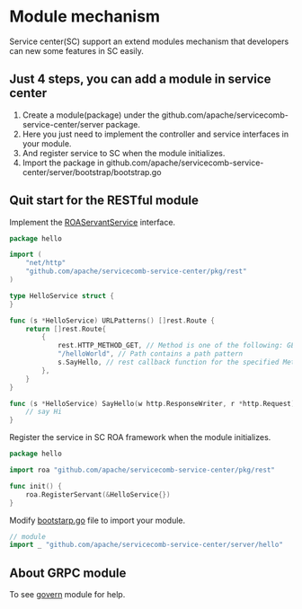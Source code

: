 # Module mechanism

Service center(SC) support an extend modules mechanism that developers can new some features in SC easily. 

## Just 4 steps, you can add a module in service center
1. Create a module(package) under the github.com/apache/servicecomb-service-center/server package.
1. Here you just need to implement the controller and service interfaces in your module.
1. And register service to SC when the module initializes.
1. Import the package in github.com/apache/servicecomb-service-center/server/bootstrap/bootstrap.go

## Quit start for the RESTful module

Implement the [ROAServantService](https://github.com/apache/servicecomb-service-center/tree/master/pkg/rest/roa.go) interface.

```go
package hello

import (
	"net/http"
	"github.com/apache/servicecomb-service-center/pkg/rest"
)

type HelloService struct {
}

func (s *HelloService) URLPatterns() []rest.Route {
	return []rest.Route{
		{
		    rest.HTTP_METHOD_GET, // Method is one of the following: GET,PUT,POST,DELETE
		    "/helloWorld", // Path contains a path pattern
		    s.SayHello, // rest callback function for the specified Method and Path
        },
	}
}

func (s *HelloService) SayHello(w http.ResponseWriter, r *http.Request) {
    // say Hi
}
```

Register the service in SC ROA framework when the module initializes.

```go
package hello

import roa "github.com/apache/servicecomb-service-center/pkg/rest"

func init() {
    roa.RegisterServant(&HelloService{})
}
```

Modify [bootstarp.go](https://github.com/apache/servicecomb-service-center/tree/master/server/bootstrap/bootstrap.go) file to import your module.

```go
// module
import _ "github.com/apache/servicecomb-service-center/server/hello"
```

## About GRPC module

To see [govern](https://github.com/apache/servicecomb-service-center/tree/master/server/govern) module for help.
